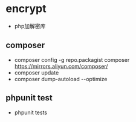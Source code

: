 # encrypt
- php加解密库

## composer 
- composer config -g repo.packagist composer https://mirrors.aliyun.com/composer/
- composer update
- composer dump-autoload --optimize

## phpunit test
- phpunit tests



